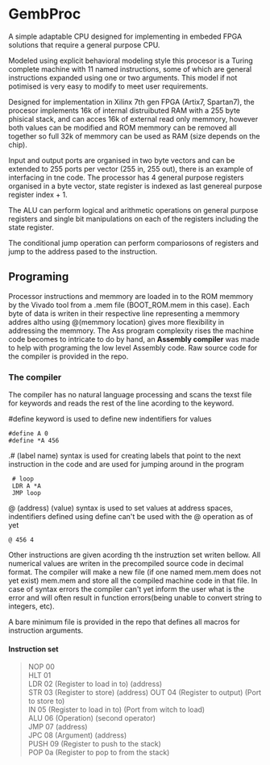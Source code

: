 # GembProc

A simple adaptable CPU designed for implementing in embeded FPGA solutions that require a general purpose CPU.

Modeled using explicit behavioral modeling style this procesor is a Turing complete machine with 11 named instructions, some of which are general instructions expanded using one or two arguments.
This model if not potimised is very easy to modify to meet user requirements.

Designed for implementation in Xilinx 7th gen FPGA (Artix7, Spartan7), the procesor implements 16k of internal distruibuted RAM with a 255 byte phisical stack, and can acces 16k of external read only memmory, however both values can be modified and ROM memmory can be removed all together so full 32k of memmory can be used as RAM (size depends on the chip).

Input and output ports are organised in two byte vectors and can be extended to 255 ports per vector (255 in, 255 out), there is an example of interfacing in tne code.
The processor has 4 general purpose registers organised in a byte vector, state register is indexed as last genereal purpose register index + 1.

The ALU can perform logical and arithmetic operations on general purpose registers and single bit manipulations on each of the registers including the state register.

The conditional jump operation can perform compariosons of registers and jump to the address pased to the instruction.

## Programing

Processor instructions and memmory are loaded in to the ROM memmory by the Vivado tool from a .mem file (BOOT_ROM.mem in this case).
Each byte of data is writen in their respective line representing a memmory addres altho using @(memmory location) gives more flexibility in addressing the memmory.
The Ass program complexity rises the machine code becomes to intricate to do by hand, an **Assembly compiler** was made to help with programing the low level Assembly code. Raw source code for the compiler is provided in the repo. 

### The compiler

The compiler has no natural language processing and scans the texst file for keywords and reads the rest of the line acording to the keyword. 

#define keyword is used to define new indentifiers for values  

```
#define A 0
#define *A 456
```

.# (label name) syntax is used for creating labels that point to the next instruction in the code and are used for jumping around in the program

```
 # loop  
 LDR A *A
 JMP loop
```

@ (address) (value) syntax is used to set values at address spaces, indentifiers defined using define can't be used with the @ operation as of yet

```
@ 456 4
```

Other instructions are given acording th the instruztion set writen bellow.
All numerical values are writen in the precompiled source code in decimal format.
The compiler will make a new file (if one named mem.mem does not yet exist) mem.mem and store all the compiled machine code in that file.
In case of syntax errors the compiler can't yet inform the user what is the error and will often result in function errors(being unable to convert string to integers, etc). 

A bare minimum file is provided in the repo that defines all macros for instruction arguments.


#### Instruction set

> NOP  00                                                      
> HLT  01                                                      
> LDR  02  (Register to load in to) (address)   
> STR  03  (Register to store) (address)
> OUT  04  (Register to output) (Port to store to)                   
> IN   05  (Register to load in to) (Port from witch to load)     
> ALU  06  (Operation) (second operator)                             
> JMP  07  (address)                          
> JPC  08  (Argument) (address)                 
> PUSH 09  (Register to push to the stack)                         
> POP  0a  (Register to pop to from the stack)    






